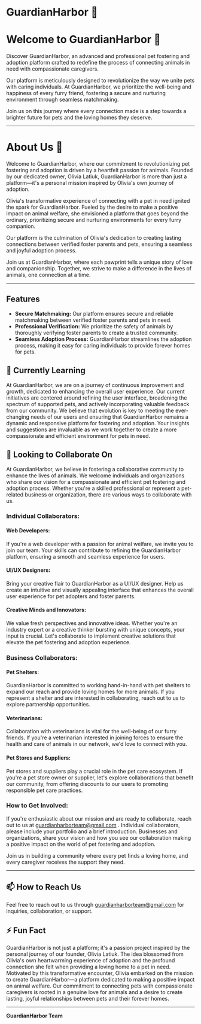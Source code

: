 # GuardianHarbor 🐾

# Welcome to GuardianHarbor 🐾

Discover GuardianHarbor, an advanced and professional pet fostering and adoption platform crafted to redefine the process of connecting animals in need with compassionate caregivers.

Our platform is meticulously designed to revolutionize the way we unite pets with caring individuals. At GuardianHarbor, we prioritize the well-being and happiness of every furry friend, fostering a secure and nurturing environment through seamless matchmaking.

Join us on this journey where every connection made is a step towards a brighter future for pets and the loving homes they deserve.

---

# About Us 🌟

Welcome to GuardianHarbor, where our commitment to revolutionizing pet fostering and adoption is driven by a heartfelt passion for animals. Founded by our dedicated owner, Olivia Latiuk, GuardianHarbor is more than just a platform—it's a personal mission inspired by Olivia's own journey of adoption.

Olivia's transformative experience of connecting with a pet in need ignited the spark for GuardianHarbor. Fueled by the desire to make a positive impact on animal welfare, she envisioned a platform that goes beyond the ordinary, prioritizing secure and nurturing environments for every furry companion.

Our platform is the culmination of Olivia's dedication to creating lasting connections between verified foster parents and pets, ensuring a seamless and joyful adoption process.

Join us at GuardianHarbor, where each pawprint tells a unique story of love and companionship. Together, we strive to make a difference in the lives of animals, one connection at a time.

---

## Features
- **Secure Matchmaking:** Our platform ensures secure and reliable matchmaking between verified foster parents and pets in need.
- **Professional Verification:** We prioritize the safety of animals by thoroughly verifying foster parents to create a trusted community.
- **Seamless Adoption Process:** GuardianHarbor streamlines the adoption process, making it easy for caring individuals to provide forever homes for pets.

## 🌱 Currently Learning
At GuardianHarbor, we are on a journey of continuous improvement and growth, dedicated to enhancing the overall user experience. Our current initiatives are centered around refining the user interface, broadening the spectrum of supported pets, and actively incorporating valuable feedback from our community. We believe that evolution is key to meeting the ever-changing needs of our users and ensuring that GuardianHarbor remains a dynamic and responsive platform for fostering and adoption. Your insights and suggestions are invaluable as we work together to create a more compassionate and efficient environment for pets in need.
## 💞️ Looking to Collaborate On
At GuardianHarbor, we believe in fostering a collaborative community to enhance the lives of animals. We welcome individuals and organizations who share our vision for a compassionate and efficient pet fostering and adoption process. Whether you're a skilled professional or represent a pet-related business or organization, there are various ways to collaborate with us.

### **Individual Collaborators:**

#### Web Developers:
If you're a web developer with a passion for animal welfare, we invite you to join our team. Your skills can contribute to refining the GuardianHarbor platform, ensuring a smooth and seamless experience for users.

#### UI/UX Designers:
Bring your creative flair to GuardianHarbor as a UI/UX designer. Help us create an intuitive and visually appealing interface that enhances the overall user experience for pet adopters and foster parents.

#### Creative Minds and Innovators:
We value fresh perspectives and innovative ideas. Whether you're an industry expert or a creative thinker bursting with unique concepts, your input is crucial. Let's collaborate to implement creative solutions that elevate the pet fostering and adoption experience.

### **Business Collaborators:**

#### Pet Shelters:
GuardianHarbor is committed to working hand-in-hand with pet shelters to expand our reach and provide loving homes for more animals. If you represent a shelter and are interested in collaborating, reach out to us to explore partnership opportunities.

#### Veterinarians:
Collaboration with veterinarians is vital for the well-being of our furry friends. If you're a veterinarian interested in joining forces to ensure the health and care of animals in our network, we'd love to connect with you.

#### Pet Stores and Suppliers:
Pet stores and suppliers play a crucial role in the pet care ecosystem. If you're a pet store owner or supplier, let's explore collaborations that benefit our community, from offering discounts to our users to promoting responsible pet care practices.

### **How to Get Involved:**

If you're enthusiastic about our mission and are ready to collaborate, reach out to us at guardianharborteam@gmail.com . Individual collaborators, please include your portfolio and a brief introduction. Businesses and organizations, share your vision and how you see our collaboration making a positive impact on the world of pet fostering and adoption.

Join us in building a community where every pet finds a loving home, and every caregiver receives the support they need.

---


## 📫 How to Reach Us
Feel free to reach out to us through guardianharborteam@gmail.com for inquiries, collaboration, or support.

## ⚡ Fun Fact
GuardianHarbor is not just a platform; it's a passion project inspired by the personal journey of our founder, Olivia Latiuk. The idea blossomed from Olivia's own heartwarming experience of adoption and the profound connection she felt when providing a loving home to a pet in need. Motivated by this transformative encounter, Olivia embarked on the mission to create GuardianHarbor—a platform dedicated to making a positive impact on animal welfare. Our commitment to connecting pets with compassionate caregivers is rooted in a genuine love for animals and a desire to create lasting, joyful relationships between pets and their forever homes.


---

**GuardianHarbor Team**
